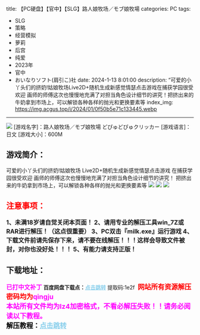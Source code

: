 title: 【PC硬盘】【官中】【SLG】路人娘牧场／モブ娘牧場
categories: PC
tags:
- SLG
- 策略
- 经营模拟
- 萝莉
- 后宫
- 纯爱
- 2023年
- 官中
- おいなりソフト(肩引こ)社
date: 2024-1-13 8:01:00
description: “可爱的小丫头们的挤奶!姑娘牧场Live2D+随机生成新感觉情瑟点击游戏在捕获学园很受欢迎 画师的师傅这次也慢慢地充满了对担当角色设计细节的讲究！把挤出来的牛奶拿到市场上，可以解锁各种各样的抛光和更换要素等
index_img: https://img.acgus.top/i/2024/01/0f50b5e71c133445.webp
---
![](https://img.acgus.top/i/2024/01/0f50b5e71c133445.webp)
[游戏名字]：路人娘牧场／モブ娘牧場 どぴゅどぴゅクリッカー
[游戏语言]：日文
[游戏大小]：600M

## 游戏简介：
可爱的小丫头们的挤奶!姑娘牧场
Live2D+随机生成新感觉情瑟点击游戏
在捕获学园很受欢迎 画师的师傅这次也慢慢地充满了对担当角色设计细节的讲究！
把挤出来的牛奶拿到市场上，可以解锁各种各样的抛光和更换要素等
![](https://img.acgus.top/i/2024/01/ee1a05d421133453.webp)
![](https://img.acgus.top/i/2024/01/0b0dcd4582133450.webp)
![](https://img.acgus.top/i/2024/01/447dedb7d8133447.webp)





## <font color=#FF0000 >注意事项：</font>
<font size=3><b>1、未满18岁请自觉关闭本页面！
2、请用专业的解压工具win_7Z或RAR进行解压！（这点很重要）
3、PC双击『milk.exe』运行游戏
4、下载文件前请先保存下来，请不要在线解压！！！这样会导致文件被封，对你也没好处！！！
5、有能力请支持正版！</b></font>

## 下载地址：
<font color=#FF00FF size=3><b>已打中文补丁</b></font>
<b>百度网盘下载点：</b><a href="https://pan.baidu.com/s/1DPFmvFNpME14J-1BM9vLgQ?pwd=1e2f" style="color: #87CEEB;"><b>点击跳转</b></a> 提取码:1e2f
<a style="padding: 0" href="https://post.qingju.org/AD/"><img style="max-width:100%" src="https://img.acgus.top/i/2024/07/478f689b8021d8d499ab43d21acf137a.gif" alt=""></a>
<b><font color=#FF0000 size=4>网站所有资源解压密码均为</b></font><b><font color=#FF00FF size=4>qingju</font><font color=#FF0000 ></font></b><br><b><font color=#FF00FF size=4>本站所有文件均为lz4加密格式，不看必解压失败！！请务必阅读以下教程。</b></font><br><b><font color=#000 size=4>解压教程：</b><a href="https://post.qingju.org/tutorial/000/" style="color: #87CEEB;"><b>点击跳转</b></a>